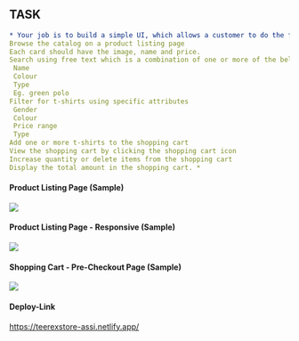 ## TASK
```yaml
* Your job is to build a simple UI, which allows a customer to do the following: 
Browse the catalog on a product listing page
Each card should have the image, name and price.
Search using free text which is a combination of one or more of the below attributes
 Name 
 Colour 
 Type 
 Eg. green polo 
Filter for t-shirts using specific attributes
 Gender 
 Colour 
 Price range 
 Type 
Add one or more t-shirts to the shopping cart
View the shopping cart by clicking the shopping cart icon
Increase quantity or delete items from the shopping cart
Display the total amount in the shopping cart. *
```

#### Product Listing Page (Sample)
<a href="https://www.geektrust.com/coding/detailed/teerex-store">
  <img  src="https://geektrust.sgp1.cdn.digitaloceanspaces.com/assets/v2/problems/teerex-store/product-listing.png"/>
</a>


#### Product Listing Page - Responsive (Sample)
<a href="https://teerexstore-assi.netlify.app/">
  <img src="https://geektrust.sgp1.cdn.digitaloceanspaces.com/assets/v2/problems/teerex-store/product-listing-responsive.png"/>
</a>

#### Shopping Cart - Pre-Checkout Page (Sample)
<a href="https://teerexstore-assi.netlify.app/">
  <img  src="https://geektrust.sgp1.cdn.digitaloceanspaces.com/assets/v2/problems/teerex-store/shopping-cart.png"/>
</a>


#### Deploy-Link 
https://teerexstore-assi.netlify.app/



